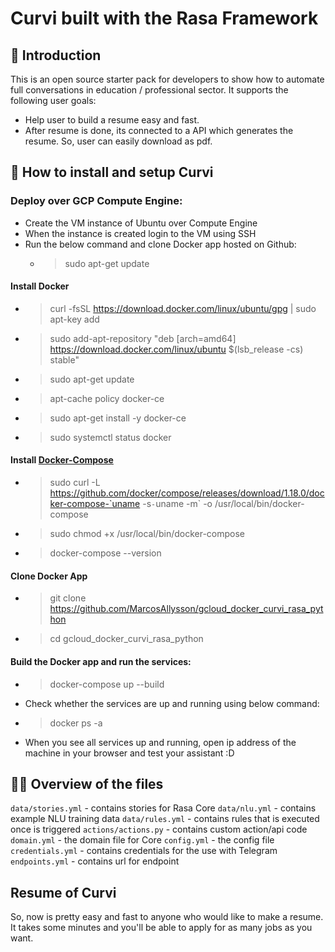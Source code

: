 # Curvi built with the Rasa Framework

## 🏥 Introduction 
This is an open source starter pack for developers to show how to automate full conversations in education / professional sector.
It supports the following user goals:
- Help user to build a resume easy and fast.
- After resume is done, its connected to a API which generates the resume. So, user can easily download as pdf.

## 💾 How to install and setup Curvi

### Deploy over GCP Compute Engine:
- Create the VM instance of Ubuntu over Compute Engine
- When the instance is created login to the VM using SSH
- Run the below command and clone Docker app hosted on Github:
    - > sudo apt-get update
 
#### Install Docker
- > curl -fsSL https://download.docker.com/linux/ubuntu/gpg | sudo apt-key add 
- > sudo add-apt-repository "deb [arch=amd64] https://download.docker.com/linux/ubuntu $(lsb_release -cs) stable"
- > sudo apt-get update
- >  apt-cache policy docker-ce
- > sudo apt-get install -y docker-ce
- > sudo systemctl status docker
     
#### Install [Docker-Compose](https://www.digitalocean.com/community/tutorials/how-to-install-docker-compose-on-ubuntu-16-04)
- > sudo curl -L https://github.com/docker/compose/releases/download/1.18.0/docker-compose-`uname -s`-`uname -m` -o /usr/local/bin/docker-compose
- > sudo chmod +x /usr/local/bin/docker-compose
- > docker-compose --version

#### Clone Docker App
- > git clone https://github.com/MarcosAllysson/gcloud_docker_curvi_rasa_python
- > cd gcloud_docker_curvi_rasa_python

#### Build the Docker app and run the services:
- > docker-compose up --build

- Check whether the services are up and running using below command:
- > docker ps -a

- When you see all services up and running, open ip address of the machine in your browser and test your assistant :D


## 👩‍💻 Overview of the files
`data/stories.yml` - contains stories for Rasa Core
`data/nlu.yml` - contains example NLU training data
`data/rules.yml` - contains rules that is executed once is triggered
`actions/actions.py` - contains custom action/api code
`domain.yml` - the domain file for Core
`config.yml` - the config file
`credentials.yml` - contains credentials for the use with Telegram
`endpoints.yml` - contains url for endpoint


## Resume of Curvi
So, now is pretty easy and fast to anyone who would like to make a resume. It takes some minutes and you'll be able to 
apply for as many jobs as you want.